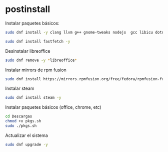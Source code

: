 # postinstall


Instalar paquetes básicos:

```sh
sudo dnf install -y clang llvm g++ gnome-tweaks nodejs  gcc libicu dotnet-sdk-9.0 aspnetcore-runtime-9.0 dotnet-runtime-9.0 gh cmake make autoconf automake virtualenv python3-devel python3-tkinter curl git wget gimp gnome-tweaks *yaru* mpv *ffmpeg* java-latest-openjdk*
```

```sh
sudo dnf install fastfetch -y
``` 

Desinstalar libreoffice

```sh
sudo dnf remove -y *libreoffice*
```

Instalar mirrors de rpm fusion

```sh
sudo dnf install https://mirrors.rpmfusion.org/free/fedora/rpmfusion-free-release-$(rpm -E %fedora).noarch.rpm https://mirrors.rpmfusion.org/nonfree/fedora/rpmfusion-nonfree-release-$(rpm -E %fedora).noarch.rpm -y
```

Instalar steam

```sh
sudo dnf install steam -y
```

Instalar paquetes básicos (office, chrome, etc)

```sh
cd Descargas
chmod +x pkgs.sh
sudo ./pkgs.sh
```

Actualizar el sistema
```sh
sudo dnf upgrade -y
```
